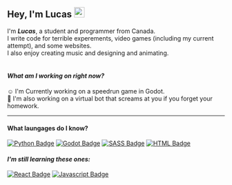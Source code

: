 ## Hey, I'm Lucas <img src="https://user-images.githubusercontent.com/1303154/88677602-1635ba80-d120-11ea-84d8-d263ba5fc3c0.gif" width="24px" height="24px" alt="wave">

I'm ***Lucas***, a student and programmer from Canada.
<br>I write code for terrible experements, video games (including my current attempt), and some websites.
<br>I also enjoy creating music and designing and animating.


#### <br>*What am I working on right now?*
☺️ I'm Currently working on a speedrun game in Godot.
<br>🫠 I'm also working on a virtual bot that screams at you if you forget your homework.

---

#### What laungages do I know?

[![Python Badge](https://img.shields.io/badge/-Python-3776AB?style=for-the-badge&labelColor=ffffff&logo=python&logoColor=3776AB)](#)
[![Godot Badge](https://img.shields.io/badge/-Godot-478CBF?style=for-the-badge&labelColor=ffffff&logo=godotengine&logoColor=478CBF)](#)
[![SASS Badge](https://img.shields.io/badge/-Sass-CC6699?style=for-the-badge&labelColor=ffffff&logo=sass&logoColor=CC6699)](#)
[![HTML Badge](https://img.shields.io/badge/-HTML-E34F26?style=for-the-badge&labelColor=ffffff&logo=html5&logoColor=E34F26)](#)

#### *I'm still learning these ones:*

[![React Badge](https://img.shields.io/badge/-React-61DAFB?style=for-the-badge&labelColor=1e1e1e&logo=react&logoColor=61DAFB)](#)
[![Javascript Badge](https://img.shields.io/badge/-Javascript-F7DF1E?style=for-the-badge&labelColor=1e1e1e&logo=javascript&logoColor=F7DF1E)](#)
